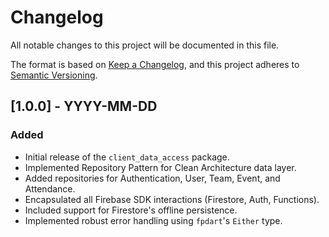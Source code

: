 # Changelog

All notable changes to this project will be documented in this file.

The format is based on [Keep a Changelog](https://keepachangelog.com/en/1.0.0/),
and this project adheres to [Semantic Versioning](https://semver.org/spec/v2.0.0.html).

## [1.0.0] - YYYY-MM-DD

### Added
- Initial release of the `client_data_access` package.
- Implemented Repository Pattern for Clean Architecture data layer.
- Added repositories for Authentication, User, Team, Event, and Attendance.
- Encapsulated all Firebase SDK interactions (Firestore, Auth, Functions).
- Included support for Firestore's offline persistence.
- Implemented robust error handling using `fpdart`'s `Either` type.